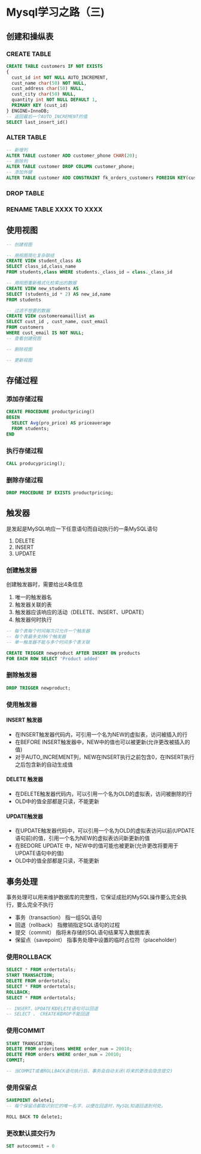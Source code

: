 
# Mysql学习之路（三)

## 创建和操纵表

### CREATE TABLE

````sql
CREATE TABLE customers IF NOT EXISTS
{
  cust_id int NOT NULL AUTO_INCREMENT,
  cust_name char(50) NOT NULL,
  cust_address char(50) NULL,
  cust_city char(50) NULL,
  quantity int NOT NULL DEFAULT 1,
  PRIMARY KEY (cust_id)
} ENGINE=InnoDB;
-- 返回最后一个AUTO_INCREMENT的值
SELECT last_insert_id()
````

### ALTER TABLE

````sql
-- 新增列
ALTER TABLE customer ADD customer_phone CHAR(20);
-- 删除列
ALTER TABLE customer DROP COLUMN customer_phone;
-- 添加外键
ALTER TABLE customer ADD CONSTRAINT fk_orders_customers FOREIGN KEY(cust_id) REFERENCES customers(cust_id);
````

### DROP TABLE

### RENAME TABLE XXXX TO XXXX

## 使用视图

````sql
-- 创建视图

-- 用视图简化复杂联结
CREATE VIEW student_class AS
SELECT class_id,class_name
FROM students,class WHERE students._class_id = class._class_id

-- 用视图重新格式化检索出的数据
CREATE VIEW new_students AS
SELECT (students_id * 2) AS new_id,name
FROM students

-- 过滤不想要的数据
CREATE VIEW customereamaillist as
SELECT cust_id , cust_name, cust_email
FROM customers
WHERE cust_email IS NOT NULL;
-- 查看创建视图

-- 删除视图

-- 更新视图

````

## 存储过程

### 添加存储过程

````sql
CREATE PROCEDURE productpricing()
BEGIN
  SELECT Avg(pro_price) AS priceaverage
  FROM students;
END

````

### 执行存储过程

````sql
CALL producypricing();
````

### 删除存储过程

````sql
DROP PROCEDURE IF EXISTS productpricing;
````

## 触发器

是发起是MySQL响应一下任意语句而自动执行的一条MySQL语句

1. DELETE
2. INSERT
3. UPDATE

### 创建触发器

创建触发器时，需要给出4条信息

1. 唯一的触发器名
2. 触发器关联的表
3. 触发器应该响应的活动（DELETE、INSERT、UPDATE）
4. 触发器何时执行

````sql
-- 每个表每个时间每次只允许一个触发器
-- 每个表最多支持6个触发器
-- 单一触发器不能与多个时间多个表关联

CREATE TRIGGER newproduct AFTER INSERT ON products
FOR EACH ROW SELECT 'Product added'

````

### 删除触发器

````sql
DROP TRIGGER newproduct;
````

### 使用触发器

#### INSERT 触发器

- 在INSERT触发器代码内，可引用一个名为NEW的虚拟表，访问被插入的行
- 在BEFORE INSERT触发器中，NEW中的值也可以被更新(允许更改被插入的值)
- 对于AUTO_INCREMENT列，NEW在INSERT执行之前包含0，在INSERT执行之后包含新的自动生成值

#### DELETE 触发器

- 在DELETE触发器代码内，可以引用一个名为OLD的虚拟表，访问被删除的行
- OLD中的值全部都是只读，不能更新

#### UPDATE触发器

- 在UPDATE触发器代码中，可以引用一个名为OLD的虚拟表访问以前(UPDATE语句前)的值，引用一个名为NEW的虚拟表访问新更新的值
- 在BEDORE UPDATE 中，NEW中的值可能也被更新(允许更改将要用于UPDATE语句中的值)
- OLD中的值全部都是只读，不能更新

## 事务处理

事务处理可以用来维护数据库的完整性，它保证成批的MySQL操作要么完全执行，要么完全不执行

- 事务（transaction） 指一组SQL语句
- 回退（rollback） 指撤销指定SQL语句的过程
- 提交（commit） 指将未存储的SQL语句结果写入数据库表
- 保留点（savepoint） 指事务处理中设置的临时占位符（placeholder）

### 使用ROLLBACK

````sql
SELECT * FROM ordertotals;
START TRANSACTION;
DELETE FROM ordertotals;
SELECT * FROM ordertotals;
ROLLBACK;
SELECT * FROM ordertotals;

-- INSERT、UPDATE和DELETE语句可以回退
-- SELECT 、 CREATE和DROP不能回退
`````

### 使用COMMIT

````sql
START TRANSCATION;
DELETE FROM orderitems WHERE order_num = 20010;
DELETE FROM orders WHERE order_num = 20010;
COMMIT;

-- 当COMMIT或者ROLLBACK语句执行后，事务会自动关闭(将来的更改会隐含提交)
````

### 使用保留点

````sql
SAVEPOINT delete1;
-- 每个保留点都取识别它的唯一名字，以便在回退时，MySQL知道回退到何处。

ROLL BACK TO delete1;

````

### 更改默认提交行为

````sql
SET autocommit = 0
````
